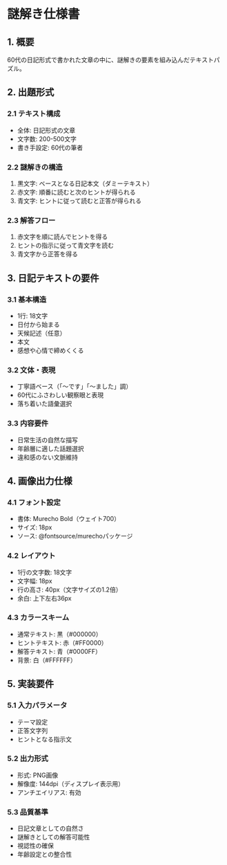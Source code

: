 # 謎解き仕様書

## 1. 概要
60代の日記形式で書かれた文章の中に、謎解きの要素を組み込んだテキストパズル。

## 2. 出題形式

### 2.1 テキスト構成
- 全体: 日記形式の文章
- 文字数: 200-500文字
- 書き手設定: 60代の筆者

### 2.2 謎解きの構造
1. 黒文字: ベースとなる日記本文（ダミーテキスト）
2. 赤文字: 順番に読むと次のヒントが得られる
3. 青文字: ヒントに従って読むと正答が得られる

### 2.3 解答フロー
1. 赤文字を順に読んでヒントを得る
2. ヒントの指示に従って青文字を読む
3. 青文字から正答を得る

## 3. 日記テキストの要件

### 3.1 基本構造
- 1行: 18文字
- 日付から始まる
- 天候記述（任意）
- 本文
- 感想や心情で締めくくる

### 3.2 文体・表現
- 丁寧語ベース（「〜です」「〜ました」調）
- 60代にふさわしい観察眼と表現
- 落ち着いた語彙選択

### 3.3 内容要件
- 日常生活の自然な描写
- 年齢層に適した話題選択
- 違和感のない文脈維持

## 4. 画像出力仕様

### 4.1 フォント設定
- 書体: Murecho Bold（ウェイト700）
- サイズ: 18px
- ソース: @fontsource/murechoパッケージ

### 4.2 レイアウト
- 1行の文字数: 18文字
- 文字幅: 18px
- 行の高さ: 40px（文字サイズの1.2倍）
- 余白: 上下左右36px

### 4.3 カラースキーム
- 通常テキスト: 黒（#000000）
- ヒントテキスト: 赤（#FF0000）
- 解答テキスト: 青（#0000FF）
- 背景: 白（#FFFFFF）

## 5. 実装要件

### 5.1 入力パラメータ
- テーマ設定
- 正答文字列
- ヒントとなる指示文

### 5.2 出力形式
- 形式: PNG画像
- 解像度: 144dpi（ディスプレイ表示用）
- アンチエイリアス: 有効

### 5.3 品質基準
- 日記文章としての自然さ
- 謎解きとしての解答可能性
- 視認性の確保
- 年齢設定との整合性